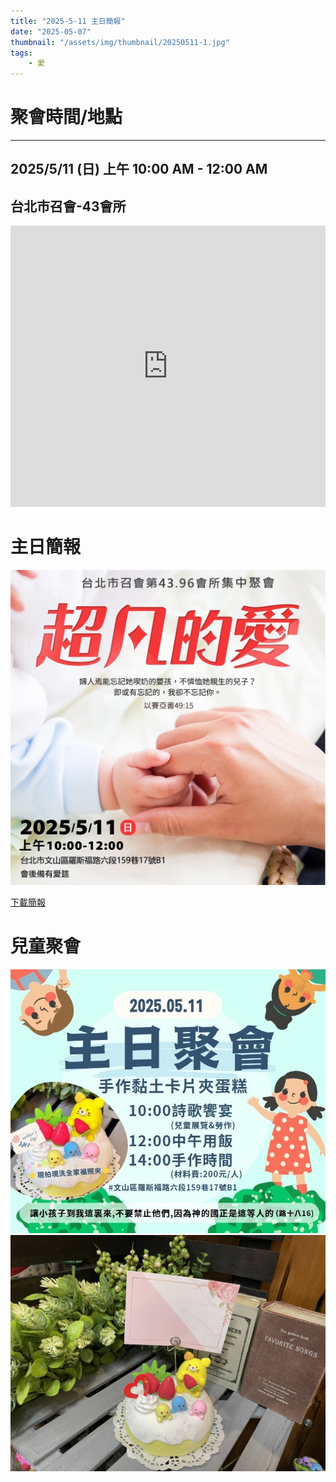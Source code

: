 ```yaml
---
title: "2025-5-11 主日簡報"
date: "2025-05-07"
thumbnail: "/assets/img/thumbnail/20250511-1.jpg"
tags:
    - 愛
---
```


# 聚會時間/地點
___

## 2025/5/11 (日) 上午 10:00 AM - 12:00 AM

## 台北市召會-43會所
<iframe src="https://www.google.com/maps/embed?pb=!1m18!1m12!1m3!1d1861.018064677444!2d121.54127558199755!3d24.99750156997027!2m3!1f0!2f0!3f0!3m2!1i1024!2i768!4f13.1!3m3!1m2!1s0x3442aa037a04bf63%3A0xca07e92f33867207!2z5Y-w5YyX5biC5Y-s5pyD56ys5Zub5Y2B5LiJ6IGa5pyD5omA!5e0!3m2!1szh-TW!2stw!4v1729835929402!5m2!1szh-TW!2stw" width="100%" height="450" style="border:0;" allowfullscreen="" loading="lazy" referrerpolicy="no-referrer-when-downgrade"></iframe>

# 主日簡報

<img src="/assets/img/thumbnail/20250511-1.jpg" alt="超凡的愛" style="box-shadow: 5px 5px 10px \#888;">

<a href="../../assets/docs/20250511.pdf" download="20250511主日簡報.pdf">下載簡報</a>

<object data="../../assets/docs/20250511.pdf" width="100%" height="1000" type='application/pdf'></object>

# 兒童聚會

<img src="/assets/img/thumbnail/20250511-2.jpg" alt="手做黏土卡片夾蛋糕" style="box-shadow: 5px 5px 10px \#888;">

<img src="/assets/img/thumbnail/20250511-3.jpg" alt="實品照" style="box-shadow: 5px 5px 10px \#888;">